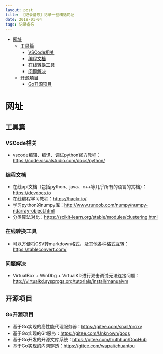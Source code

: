 ```yaml
---
layout: post
title: 【记录备忘】记录一些精选网址
date: 2019-01-04
tags: 记录备忘  
---
```


<!-- TOC -->

- [网址](#网址)
    - [工具篇](#工具篇)
        - [VSCode相关](#vscode相关)
        - [编程文档](#编程文档)
        - [在线转换工具](#在线转换工具)
        - [问题解决](#问题解决)
    - [开源项目](#开源项目)
        - [Go开源项目](#go开源项目)

<!-- /TOC -->

# 网址

## 工具篇

### VSCode相关

- vscode编辑、编译、调试python官方教程：<https://code.visualstudio.com/docs/python/>

### 编程文档

- 在线api文档（包括python、java、c++等几乎所有的语言的文档）：<https://devdocs.io>
- 在线编程学习教程：<https://hackr.io/>
- 学习python的numpy库：<http://www.runoob.com/numpy/numpy-ndarray-object.html>
- 分类算法对比：<https://scikit-learn.org/stable/modules/clustering.html>

### 在线转换工具

- 可以方便将CSV转markdown格式，及其他各种格式互转：<https://tableconvert.com/>

### 问题解决

- VirtualBox + WinDbg + VirtualKD进行双击调试无法连接问题：<http://virtualkd.sysprogs.org/tutorials/install/manualvm>

## 开源项目

### Go开源项目

- 基于Go实现的高性能代理服务器：<https://gitee.com/snail/proxy>
- 基于Go实现的Git服务：<https://gitee.com/Unknown/gogs>
- 基于Go开发的开源文库系统：<https://gitee.com/truthhun/DocHub>
- 基于Go实现的内网穿透：<https://gitee.com/wapai/chuantou>
